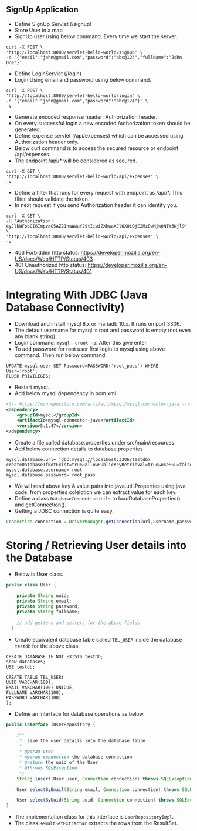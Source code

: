 ## SignUp Application
* Define SignUp Servlet (/signup)
* Store User in a map
* SignUp user using below command. Every time we start the server.
```text 
curl -X POST \
'http://localhost:8080/servlet-hello-world/signup' \
-d '{"email":"john@gmail.com","password":"abc@124","fullName":"John Doe"}'
```
* Define LoginServlet (/login)
* Login Using email and password using below command.
```text 
curl -X POST \
'http://localhost:8080/servlet-hello-world/login' \
-d '{"email":"john@gmail.com","password":"abc@124"}' \
-v
```
* Generate encoded response header: Authorization header.
* On every successful login a new encoded Authorization token should be generated.
* Define expense servlet (/api/expenses) which can be accessed using Authorization header only.
* Below curl command is to access the secured resource or endpoint /api/expenses.
* The endpoint /api/* will be considered as secured.
```text 
curl -X GET \
'http://localhost:8080/servlet-hello-world/api/expenses' \
-v
```
* Define a filter that runs for every request with endpoint as /api/*. This filter should validate the token.
* In next request if you send Authorization header it can identify you.
```text 
curl -X GET \
-H 'Authorization: eyJlbWFpbCI6ImpvaG5AZ21haWwuY29tIiwiZXhwaXJlQXQiOjE2MzEwMjk0NTY3Njl9' \
'http://localhost:8080/servlet-hello-world/api/expenses' \
-v
```
* 403 Forbidden http status: https://developer.mozilla.org/en-US/docs/Web/HTTP/Status/403
* 401 Unauthorized http status: https://developer.mozilla.org/en-US/docs/Web/HTTP/Status/401

# Integrating With JDBC (Java Database Connectivity)
* Download and install mysql 8.x or mariadb 10.x. It runs on port 3306.
* The default username for mysql is root and password is empty (not even any blank string).
* Login command: `mysql -uroot -p`. After this give enter.
* To add password for root user first login to mysql using above command. Then run below command.
```text 
UPDATE mysql.user SET Password=PASSWORD('root_pass') WHERE User='root'; 
FLUSH PRIVILEGES;
```
* Restart mysql.
* Add below mysql dependency in  pom.xml
```xml 
<!-- https://mvnrepository.com/artifact/mysql/mysql-connector-java -->
<dependency>
    <groupId>mysql</groupId>
    <artifactId>mysql-connector-java</artifactId>
    <version>5.1.47</version>
</dependency> 
```
* Create a file called database.properties under src/main/resources.
* Add below connection details to database.properties
```text 
mysql.database.url= jdbc:mysql://localhost:3306/testdb?createDatabaseIfNotExist=true&allowPublicKeyRetrieval=true&useSSL=false
mysql.database.username= root
mysql.database.password= root_pass
```
* We will read above key & value pairs into java.util.Properties using java code. from properties colelction we can extract value for each key.
* Define a class `DatabaseConnectionUtils` to loadDatabaseProperties() and getConnection().
* Getting a JDBC connection is quite easy.
```java 
Connection connection = DriverManager.getConnection(url,username,password);
```
# Storing / Retrieving User details into the Database
* Below is User class.
```java 
public class User {

    private String uuid;
    private String email;
    private String password;
    private String fullName;
    
    // add getters and setters for the above fields
  }   
```
* Create equivalent database table called `TBL_USER` inside the database `testdb` for the above class.
```text 
CREATE DATABASE IF NOT EXISTS testdb;
show databases;
USE testdb;

CREATE TABLE TBL_USER(
UUID VARCHAR(100),
EMAIL VARCHAR(100) UNIQUE,
FULLNAME VARCHAR(100),
PASSWORD VARCHAR(100)
); 
```

* Define an Interface for database operations as below.
```java
public interface IUserRepository {

    /**
     *  save the user details into the database table
     *
     * @param user
     * @param connection the database connection
     * @return the uuid of the User
     * @throws SQLException
     */
    String insert(User user, Connection connection) throws SQLException;

    User selectByEmail(String email, Connection connection) throws SQLException;

    User selectByUuid(String uuid, Connection connection) throws SQLException;
}
```
* The implementation class for this interface is `UserRepositoryImpl`.
* The class `ResultSetExtractor` extracts the rows from the ResultSet.
